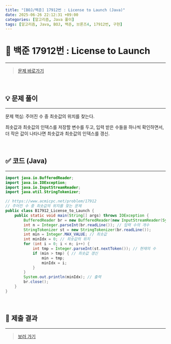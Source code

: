 ```yaml
---
title: "[BOJ/백준] 17912번 : License to Launch (Java)"
date: 2025-06-26 22:12:31 +09:00
categories: [알고리즘, Java 풀이]
tags: [알고리즘, Java, BOJ, 백준, 브론즈4, 17912번, 구현]
---
```


<!-- ========================================================================== -->

# 📘 백준 17912번 : License to Launch 

---

> [문제 바로가기](https://www.acmicpc.net/problem/17912)

<br>

<!-- ========================================================================== -->

## 💡 문제 풀이

---

문제 핵심: 주어진 수 중 최솟값의 위치를 찾는다.

최솟값과 최솟값의 인덱스를 저장할 변수를 두고, 입력 받은 수들을 하나씩 확인하면서, 더 작은 값이 나타나면 최솟값과 최솟값의 인덱스를 갱신.

<br>

<!-- ========================================================================== -->

## ✅ 코드 (Java)

---

```java
import java.io.BufferedReader;
import java.io.IOException;
import java.io.InputStreamReader;
import java.util.StringTokenizer;

// https://www.acmicpc.net/problem/17912
// 주어진 수 중 최솟값의 위치를 찾는 문제
public class B17912_License_to_Launch {
	public static void main(String[] args) throws IOException {
		BufferedReader br = new BufferedReader(new InputStreamReader(System.in));
		int n = Integer.parseInt(br.readLine()); // 입력 수의 개수
		StringTokenizer st = new StringTokenizer(br.readLine());
		int min = Integer.MAX_VALUE; // 최솟값
		int minIdx = 0; // 최솟값의 위치
		for (int i = 0; i < n; i++) {
			int tmp = Integer.parseInt(st.nextToken()); // 현재의 수
			if (min > tmp) { // 최솟값 갱신
				min = tmp;
				minIdx = i;
			}
		}
		System.out.println(minIdx); // 출력
		br.close();
	}
}
```

<br>

<!-- ========================================================================== -->

## 💾 제출 결과

---

> [보러 가기](https://www.acmicpc.net/status?from_mine=1&problem_id=17912&user_id=juyn2000)

<br>

<!-- ========================================================================== -->

<!-- ## 🧩 새롭게 알게 된 점

---



<br> -->

<!-- ========================================================================== -->

<!--

## 🔗 참고한 자료

---

- []()

- []()

<br>
-->
